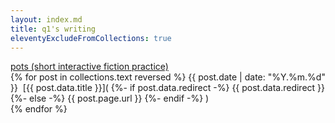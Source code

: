 ```yaml
---
layout: index.md
title: q1's writing
eleventyExcludeFromCollections: true
---
```


[pots (short interactive fiction practice)](https://quewon.github.io/pots/)  
{% for post in collections.text reversed %} {{ post.date | date: "%Y.%m.%d" }}&nbsp; [{{ post.data.title }}](
    {%- if post.data.redirect -%}
        {{ post.data.redirect }}
    {%- else -%}
        {{ post.page.url }}
    {%- endif -%}
)  
{% endfor %}